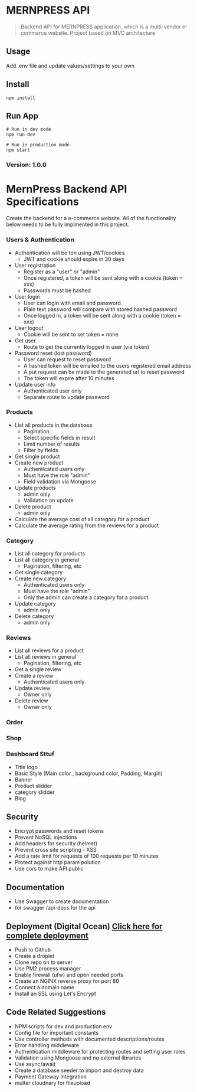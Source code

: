 # MERNPRESS API

> Backend API for MERNPRESS application, which is a multi-vendor e-commerce website. Project based on MVC architecture

## Usage

Add .env file and update values/settings to your own

## Install

```
npm install
```

## Run App

```
# Run in dev mode
npm run dev

# Run in production mode
npm start
```

### Version: 1.0.0

# MernPress Backend API Specifications

Create the backend for a e-commerce website. All of the functionality below needs to be fully implmented in this project.

### Users & Authentication

- Authentication will be ton using JWT/cookies
  - JWT and cookie should expire in 30 days
- User registration
  - Register as a "user" or "admin"
  - Once registered, a token will be sent along with a cookie (token = xxx)
  - Passwords must be hashed
- User login
  - User can login with email and password
  - Plain text password will compare with stored hashed password
  - Once logged in, a token will be sent along with a cookie (token = xxx)
- User logout
  - Cookie will be sent to set token = none
- Get user
  - Route to get the currently logged in user (via token)
- Password reset (lost password)
  - User can request to reset password
  - A hashed token will be emailed to the users registered email address
  - A put request can be made to the generated url to reset password
  - The token will expire after 10 minutes
- Update user info
  - Authenticated user only
  - Separate route to update password

### Products

- List all products in the database
  - Pagination
  - Select specific fields in result
  - Limit number of results
  - Filter by fields
- Get single product
- Create new product
  - Authenticated users only
  - Must have the role "admin"
  - Field validation via Mongoose
- Update products
  - admin only
  - Validation on update
- Delete product
  - admin only
- Calculate the average cost of all category for a product
- Calculate the average rating from the reviews for a product

### Category

- List all category for products
- List all category in general
  - Pagination, filtering, etc
- Get single category
- Create new category
  - Authenticated users only
  - Must have the role "admin"
  - Only the admin can create a category for a product
- Update category
  - admin only
- Delete category
  - admin only

### Reviews

- List all reviews for a product
- List all reviews in general
  - Pagination, filtering, etc
- Get a single review
- Create a review
  - Authenticated users only
- Update review
  - Owner only
- Delete review
  - Owner only

### Order

### Shop

### Dashboard Sttuf

- Title logo
- Basic Style (Main color , background color, Padding, Margin)
- Banner
- Product slidder
- category slidder
- Blog

## Security

- Encrypt passwords and reset tokens
- Prevent NoSQL injections
- Add headers for security (helmet)
- Prevent cross site scripting - XSS
- Add a rate limit for requests of 100 requests per 10 minutes
- Protect against http param polution
- Use cors to make API public

## Documentation

- Use Swagger to create documentation
- for swagger /api-docs for the api

## Deployment (Digital Ocean) [Click here for complete deployment](https://gist.github.com/skg1998/9dff22f9fe8746f20c94371aededb2a9)

- Push to Github
- Create a droplet
- Clone repo on to server
- Use PM2 process manager
- Enable firewall (ufw) and open needed ports
- Create an NGINX reverse proxy for port 80
- Connect a domain name
- Install an SSL using Let's Encrypt

## Code Related Suggestions

- NPM scripts for dev and production env
- Config file for important constants
- Use controller methods with documented descriptions/routes
- Error handling middleware
- Authentication middleware for protecting routes and setting user roles
- Validation using Mongoose and no external libraries
- Use async/await
- Create a database seeder to import and destroy data
- Payment Gateway Integration
- multer cloudnary for fileupload
